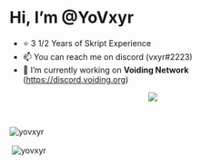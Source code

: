 # Hi, I’m **@YoVxyr**
- ⭐ 3 1/2 Years of Skript Experience
- 📫 You can reach me on discord (vxyr#2223)
- 🌱 I’m currently working on **Voiding Network** (https://discord.voiding.org)


<p align="center"><a href="https://discord.com/users/273524398483308549"><img align="center" src="https://lanyard-profile-readme.vercel.app/api/273524398483308549?bg=302c33"></a></p>

<br />


<p><img align="center" src="https://github-readme-streak-stats.herokuapp.com/?user=yovxyr" alt="yovxyr" /></p> <p>&nbsp;<img align="center" src="https://github-readme-stats.vercel.app/api?username=yovxyr&show_icons=true&locale=en" alt="yovxyr" /></p>




